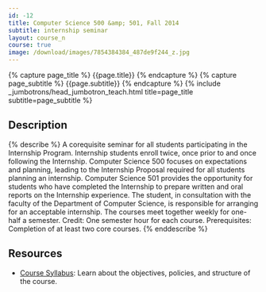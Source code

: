 ```yaml
---
id: -12
title: Computer Science 500 &amp; 501, Fall 2014
subtitle: internship seminar
layout: course_n
course: true
image: /download/images/7854384384_487de9f244_z.jpg
---
```


{% capture page_title %} {{page.title}} {% endcapture %}
{% capture page_subtitle %} {{page.subtitle}} {% endcapture %}
{% include _jumbotrons/head_jumbotron_teach.html title=page_title subtitle=page_subtitle %}

## Description

{% describe %}
A corequisite seminar for all students participating in the Internship Program.
Internship students enroll twice, once prior to and once following the
Internship. Computer Science 500 focuses on expectations and planning, leading
to the Internship Proposal required for all students planning an internship.
Computer Science 501 provides the opportunity for students who have completed
the Internship to prepare written and oral reports on the Internship
experience. The student, in consultation with the faculty of the Department of
Computer Science, is responsible for arranging for an acceptable internship.
The courses meet together weekly for one-half a semester. Credit: One semester
hour for each course. Prerequisites: Completion of at least two core courses.
{% enddescribe %}

## Resources

<ul class="fa-ul">

<li><i class="fa-li fa fa-arrow-right"></i><a href="{{site.baseurl}}teaching/cs500501F2014/provide/syllabus/cs500501-syllabus.pdf"
class="major">Course Syllabus</a>: Learn about the objectives, policies, and structure of the course.

</ul>
